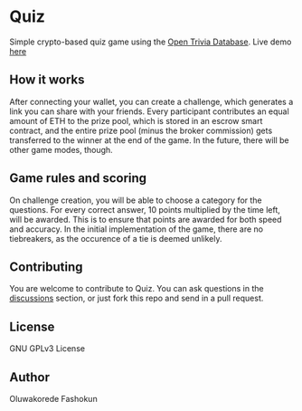 # Quiz

Simple crypto-based quiz game using the [Open Trivia Database](https://opentdb.com). Live demo [here](https://objective-wing-37b9ec.netlify.app/)

## How it works
After connecting your wallet, you can create a challenge, which generates a link you can share with your friends. Every participant contributes an equal amount of ETH to the prize pool, which is stored in an escrow smart contract, and the entire prize pool (minus the broker commission) gets transferred to the winner at the end of the game. In the future, there will be other game modes, though.

## Game rules and scoring
On challenge creation, you will be able to choose a category for the questions. For every correct answer, 10 points multiplied by the time left, will be awarded. This is to ensure that points are awarded for both speed and accuracy. In the initial implementation of the game, there are no tiebreakers, as the occurence of a tie is deemed unlikely.

## Contributing

You are welcome to contribute to Quiz. You can ask questions in the [discussions](https://github.com/overthq/Quiz/discussions) section, or just fork this repo and send in a pull request.

## License
GNU GPLv3 License

## Author

Oluwakorede Fashokun
